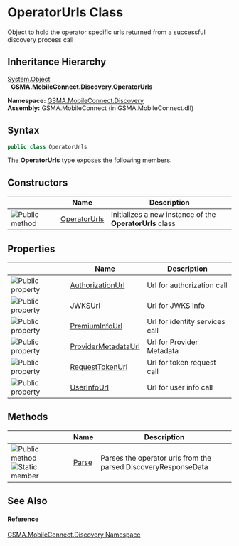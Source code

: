 OperatorUrls Class
==================
Object to hold the operator specific urls returned from a successful discovery process call


Inheritance Hierarchy
---------------------
[System.Object][1]  
  **GSMA.MobileConnect.Discovery.OperatorUrls**  

**Namespace:** [GSMA.MobileConnect.Discovery][2]  
**Assembly:** GSMA.MobileConnect (in GSMA.MobileConnect.dll)

Syntax
------

```csharp
public class OperatorUrls
```

The **OperatorUrls** type exposes the following members.


Constructors
------------

                 | Name              | Description                                              
---------------- | ----------------- | -------------------------------------------------------- 
![Public method] | [OperatorUrls][3] | Initializes a new instance of the **OperatorUrls** class 


Properties
----------

                   | Name                     | Description                    
------------------ | ------------------------ | ------------------------------ 
![Public property] | [AuthorizationUrl][4]    | Url for authorization call     
![Public property] | [JWKSUrl][5]             | Url for JWKS info              
![Public property] | [PremiumInfoUrl][6]      | Url for identity services call 
![Public property] | [ProviderMetadataUrl][7] | Url for Provider Metadata      
![Public property] | [RequestTokenUrl][8]     | Url for token request call     
![Public property] | [UserInfoUrl][9]         | Url for user info call         


Methods
-------

                                 | Name        | Description                                                    
-------------------------------- | ----------- | -------------------------------------------------------------- 
![Public method]![Static member] | [Parse][10] | Parses the operator urls from the parsed DiscoveryResponseData 


See Also
--------

#### Reference
[GSMA.MobileConnect.Discovery Namespace][2]  

[1]: http://msdn.microsoft.com/en-us/library/e5kfa45b
[2]: ../README.md
[3]: _ctor.md
[4]: AuthorizationUrl.md
[5]: JWKSUrl.md
[6]: PremiumInfoUrl.md
[7]: ProviderMetadataUrl.md
[8]: RequestTokenUrl.md
[9]: UserInfoUrl.md
[10]: Parse.md
[11]: ../../_icons/Help.png
[Public method]: ../../_icons/pubmethod.gif "Public method"
[Public property]: ../../_icons/pubproperty.gif "Public property"
[Static member]: ../../_icons/static.gif "Static member"
